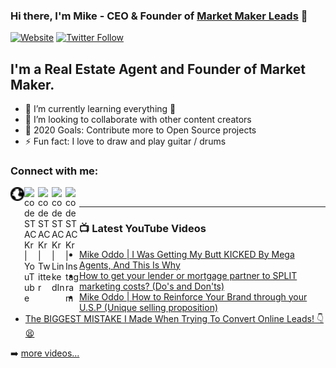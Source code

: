 ### Hi there, I'm Mike - CEO & Founder of [Market Maker Leads][website] 👋

[![Website](https://img.shields.io/website?label=marketmakerleads.com&style=for-the-badge&url=https%3A%2F%2Fmarketmakerleads.com)](www.marketmakerleads.com)
[![Twitter Follow](https://img.shields.io/twitter/follow/marketmakercall?color=1DA1F2&logo=twitter&style=for-the-badge)](https://twitter.com/intent/follow?original_referer=https%3A%2F%2Fgithub.com%2FcodeSTACKr&screen_name=codeSTACKr)

## I'm a Real Estate Agent and Founder of Market Maker.

- 🌱 I’m currently learning everything 🤣
- 👯 I’m looking to collaborate with other content creators
- 🥅 2020 Goals: Contribute more to Open Source projects
- ⚡ Fun fact: I love to draw and play guitar / drums

### Connect with me:

[<img align="left" alt="marketmakerleads.com" width="22px" src="https://raw.githubusercontent.com/iconic/open-iconic/master/svg/globe.svg" />][website]
[<img align="left" alt="codeSTACKr | YouTube" width="22px" src="https://cdn.jsdelivr.net/npm/simple-icons@v3/icons/youtube.svg" />][youtube]
[<img align="left" alt="codeSTACKr | Twitter" width="22px" src="https://cdn.jsdelivr.net/npm/simple-icons@v3/icons/twitter.svg" />][twitter]
[<img align="left" alt="codeSTACKr | LinkedIn" width="22px" src="https://cdn.jsdelivr.net/npm/simple-icons@v3/icons/linkedin.svg" />][linkedin]
[<img align="left" alt="codeSTACKr | Instagram" width="22px" src="https://cdn.jsdelivr.net/npm/simple-icons@v3/icons/instagram.svg" />][instagram]

<br />

---

### 📺 Latest YouTube Videos

<!-- YOUTUBE:START -->
- [Mike Oddo | I Was Getting My Butt KICKED By Mega Agents, And This Is Why](https://www.youtube.com/watch?v=Qvqntn6FRUU&t=1s)
- [How to get your lender or mortgage partner to SPLIT marketing costs? (Do's and Don'ts)](https://www.youtube.com/watch?v=ELdpnEPkQT0)
- [Mike Oddo | How to Reinforce Your Brand through your U.S.P (Unique selling proposition)](https://www.youtube.com/watch?v=t4AKFvyWw0Y)
- [The BIGGEST MISTAKE I Made When Trying To Convert Online Leads! 👇 😫](https://www.youtube.com/watch?v=Ex4oq5baG7A&t=1s )
<!-- YOUTUBE:END -->

➡️ [more videos...](https://www.youtube.com/channel/UCJyUM2QMQE_Pgi_ZvCgU7AA)


[website]: https://www.marketmakerleads.com/
[twitter]: https://twitter.com/marketmakercall
[youtube]: https://www.youtube.com/channel/UCJyUM2QMQE_Pgi_ZvCgU7AA
[instagram]: https://www.instagram.com/marketmakerre
[linkedin]: https://www.linkedin.com/company/market-maker-leads/
